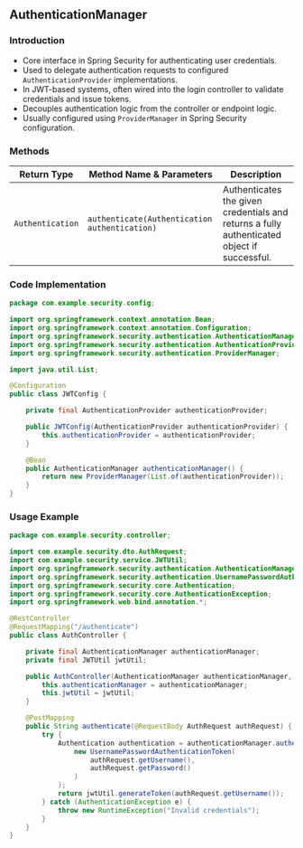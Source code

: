 ## AuthenticationManager

### Introduction

* Core interface in Spring Security for authenticating user credentials.
* Used to delegate authentication requests to configured `AuthenticationProvider` implementations.
* In JWT-based systems, often wired into the login controller to validate credentials and issue tokens.
* Decouples authentication logic from the controller or endpoint logic.
* Usually configured using `ProviderManager` in Spring Security configuration.

### Methods

| Return Type      | Method Name & Parameters                      | Description                                                                                 |
| ---------------- | --------------------------------------------- | ------------------------------------------------------------------------------------------- |
| `Authentication` | `authenticate(Authentication authentication)` | Authenticates the given credentials and returns a fully authenticated object if successful. |

### Code Implementation

```java
package com.example.security.config;

import org.springframework.context.annotation.Bean;
import org.springframework.context.annotation.Configuration;
import org.springframework.security.authentication.AuthenticationManager;
import org.springframework.security.authentication.AuthenticationProvider;
import org.springframework.security.authentication.ProviderManager;

import java.util.List;

@Configuration
public class JWTConfig {

    private final AuthenticationProvider authenticationProvider;

    public JWTConfig(AuthenticationProvider authenticationProvider) {
        this.authenticationProvider = authenticationProvider;
    }

    @Bean
    public AuthenticationManager authenticationManager() {
        return new ProviderManager(List.of(authenticationProvider));
    }
}
```

### Usage Example

```java
package com.example.security.controller;

import com.example.security.dto.AuthRequest;
import com.example.security.service.JWTUtil;
import org.springframework.security.authentication.AuthenticationManager;
import org.springframework.security.authentication.UsernamePasswordAuthenticationToken;
import org.springframework.security.core.Authentication;
import org.springframework.security.core.AuthenticationException;
import org.springframework.web.bind.annotation.*;

@RestController
@RequestMapping("/authenticate")
public class AuthController {

    private final AuthenticationManager authenticationManager;
    private final JWTUtil jwtUtil;

    public AuthController(AuthenticationManager authenticationManager, JWTUtil jwtUtil) {
        this.authenticationManager = authenticationManager;
        this.jwtUtil = jwtUtil;
    }

    @PostMapping
    public String authenticate(@RequestBody AuthRequest authRequest) {
        try {
            Authentication authentication = authenticationManager.authenticate(
                new UsernamePasswordAuthenticationToken(
                    authRequest.getUsername(),
                    authRequest.getPassword()
                )
            );
            return jwtUtil.generateToken(authRequest.getUsername());
        } catch (AuthenticationException e) {
            throw new RuntimeException("Invalid credentials");
        }
    }
}
```
